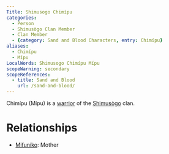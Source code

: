 ```yaml
---
Title: Shimusogo Chimípu
categories:
  - Person
  - Shimusògo Clan Member
  - Clan Member
  - {category: Sand and Blood Characters, entry: Chimípu}
aliases:
  - Chimípu
  - Mípu
LocalWords: Shimusogo Chimípu Mípu
scopeWarning: secondary
scopeReferences:
  - title: Sand and Blood
    url: /sand-and-blood/
---
```


Chimípu (Mípu) is a [warrior](/kyōti-warrior/) of the [Shimusògo]() clan.

# Relationships

* [Mifuníko](/shimusogo-mifuníko/): Mother
